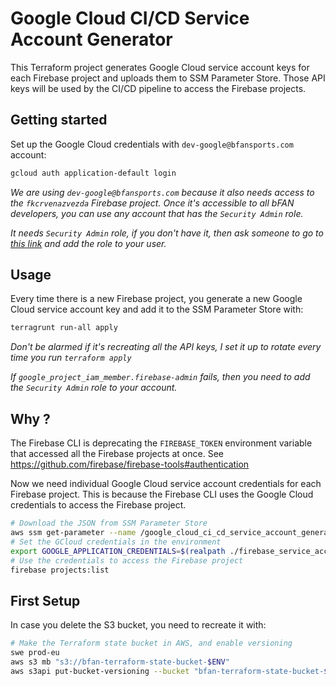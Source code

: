 # Google Cloud CI/CD Service Account Generator

This Terraform project generates Google Cloud service account keys for each Firebase project and uploads them to SSM Parameter Store.
Those API keys will be used by the CI/CD pipeline to access the Firebase projects.

## Getting started

Set up the Google Cloud credentials with `dev-google@bfansports.com` account:

```bash
gcloud auth application-default login
```

*We are using `dev-google@bfansports.com` because it also needs access to the `fkcrvenazvezda` Firebase project. Once it's accessible to all bFAN developers, you can use any account that has the  `Security Admin` role.*

*It needs `Security Admin` role, if you don't have it, then ask someone to go to [this link](https://console.cloud.google.com/iam-admin/iam?authuser=0&hl=en&orgonly=true&folder=&organizationId=744998649083&supportedpurview=organizationId) and add the role to your user.*

## Usage

Every time there is a new Firebase project, you generate a new Google Cloud service account key and add it to the SSM Parameter Store with:

```bash
terragrunt run-all apply
```

*Don't be alarmed if it's recreating all the API keys, I set it up to rotate every time you run `terraform apply`*

*If `google_project_iam_member.firebase-admin` fails, then you need to add the `Security Admin` role to your account.*

## Why ?

The Firebase CLI is deprecating the `FIREBASE_TOKEN` environment variable that accessed all the Firebase projects at once. See <https://github.com/firebase/firebase-tools#authentication>

Now we need individual Google Cloud service account credentials for each Firebase project. This is because the Firebase CLI uses the Google Cloud credentials to access the Firebase project.

```bash
# Download the JSON from SSM Parameter Store
aws ssm get-parameter --name /google_cloud_ci_cd_service_account_generator/firebase_service_account_keys/bfan-stadefrancais --with-decryption --output text --query Parameter.Value > ./firebase_service_account_keys/bfan-stadefrancais.json
# Set the GCloud credentials in the environment
export GOOGLE_APPLICATION_CREDENTIALS=$(realpath ./firebase_service_account_keys/bfan-stadefrancais.json)
# Use the credentials to access the Firebase project
firebase projects:list
```

## First Setup

In case you delete the S3 bucket, you need to recreate it with:

```bash
# Make the Terraform state bucket in AWS, and enable versioning
swe prod-eu
aws s3 mb "s3://bfan-terraform-state-bucket-$ENV"
aws s3api put-bucket-versioning --bucket "bfan-terraform-state-bucket-$ENV" --versioning-configuration Status=Enabled
```
